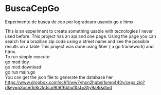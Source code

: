 # BuscaCepGo
Experimento de busca de cep por logradouro usando go e htmx

This is an experiment to create something usable with tecnologies I never used before.
This project has an api and one page.
Using the page you can search for a brazilian zip code using a street name and see the possible results on a table 
This project was done using fiber ( a go framework) and htmx.<br/>
To run simple execute:
<br/>
go mod tidy<br/>
go mod download<br/>
go run main.go<br/>
You can get the json file to generate the database her
https://www.dropbox.com/scl/fi/ww7vhxn2hgbsi1omq440y/ceps.zip?rlkey=p3ocei1n8rzk0sur909f6bhof&st=3tjy9a8i&dl=0
